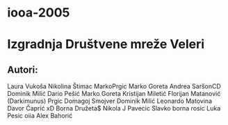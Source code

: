 # iooa-2005
# Izgradnja Društvene mreže Veleri

## Autori:
Laura Vukoša
Nikolina Štimac
MarkoPrgic
Marko Goreta
Andrea SaršonCD 
Dominik Milić
Dario Pešić
Marko Goreta
Kristijan Miletić
Florijan Matanović (Darkimunus)
Prgic
Domagoj Smojver
Dominik Milić
Leonardo Matovina
Davor Čaprić xD
Borna Družeta$
Nikola J Pavecic 
Slavko
borna rosic
Luka Pesic oiia
Alex Bahorić
